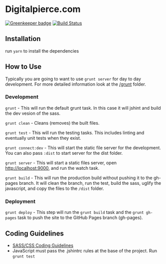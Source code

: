 # Digitalpierce.com

[![Greenkeeper badge](https://badges.greenkeeper.io/pierceray/digitalpierce.com.svg)](https://greenkeeper.io/) [![Build Status](https://travis-ci.org/pierceray/digitalpierce.com.svg?branch=master)](https://travis-ci.org/pierceray/digitalpierce.com)

## Installation

run `yarn` to install the dependencies

## How to Use

Typically you are going to want to use `grunt server` for day to day development.
For more detailed information look at the [/grunt](/grunt) folder.

### Development

`grunt` - This will run the default grunt task. In this case it will jshint and build the dev vesion of the sass.

`grunt clean` - Cleans (removes) the built files.

`grunt test` - This will run the testing tasks. This includes linting and eventually unit tests when they exist.

`grunt connect:dev` - This will start the static file server for the development. You can also pass `:dist` to start server for the dist folder.

`grunt server` - This will start a static files server, open [http://localhost:9000](http://localhost:9000), and run the watch task.

`grunt build` - This will run the production build without pushing it to the gh-pages branch. It will clean the branch, run the test, build the sass, uglify the javascript, and copy the files to the `/dist` folder.

### Deployment

`grunt deploy` - This step will run the `grunt build` task and the `grunt gh-pages` task to push the site to the GitHub Pages branch (gh-pages).

## Coding Guidelines

- [SASS/CSS Coding Guidelines](src/sass/README.md)
- JavaScript must pass the .jshintrc rules at the base of the project. Run `grunt test`
